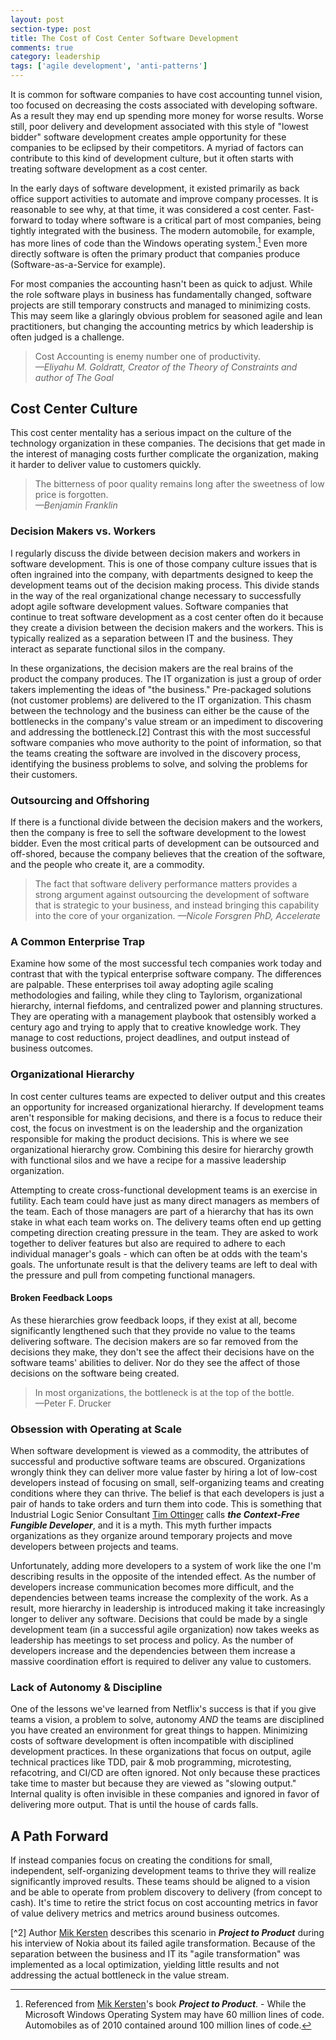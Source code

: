 ```yaml
---
layout: post
section-type: post
title: The Cost of Cost Center Software Development
comments: true
category: leadership
tags: ['agile development', 'anti-patterns']
---
```


It is common for software companies to have cost accounting tunnel vision, too focused on decreasing the costs associated with developing software. As a result they may end up spending more money for worse results. Worse still, poor delivery and development associated with this style of "lowest bidder" software development creates ample opportunity for these companies to be eclipsed by their competitors. A myriad of factors can contribute to this kind of development culture, but it often starts with treating software development as a cost center.

In the early days of software development, it existed primarily as back office support activities to automate and improve company processes. It is reasonable to see why, at that time, it was considered a cost center. Fast-forward to today where software is a critical part of most companies, being tightly integrated with the business. The modern automobile, for example, has more lines of code than the Windows operating system.[^1] Even more directly software is often the primary product that companies produce (Software-as-a-Service for example).

For most companies the accounting hasn't been as quick to adjust. While the role software plays in business has fundamentally changed, software projects are still temporary constructs and managed to minimizing costs. This may seem like a glaringly obvious problem for seasoned agile and lean practitioners, but changing the accounting metrics by which leadership is often judged is a challenge. 

> Cost Accounting is enemy number one of productivity.  
> _&mdash;Eliyahu M. Goldratt, Creator of the Theory of Constraints and author of The Goal_

## Cost Center Culture

This cost center mentality has a serious impact on the culture of the technology organization in these companies. The decisions that get made in the interest of managing costs further complicate the organization, making it harder to deliver value to customers quickly.  

> The bitterness of poor quality remains long after the sweetness of low price is forgotten.  
> _&mdash;Benjamin Franklin_


### Decision Makers vs. Workers

I regularly discuss the divide between decision makers and workers in software development. This is one of those company culture issues that is often ingrained into the company, with departments designed to keep the development teams out of the decision making process. This divide stands in the way of the real organizational change necessary to successfully adopt agile software development values. Software companies that continue to treat software development as a cost center often do it because they create a division between the decision makers and the workers. This is typically realized as a separation between IT and the business. They interact as separate functional silos in the company. 

In these organizations, the decision makers are the real brains of the product the company produces. The IT organization is just a group of order takers implementing the ideas of "the business." Pre-packaged solutions (not customer problems) are delivered to the IT organization. This chasm between the technology and the business can either be the cause of the bottlenecks in the company's value stream or an impediment to discovering and addressing the bottleneck.[2] Contrast this with the most successful software companies who move authority to the point of information, so that the teams creating the software are involved in the discovery process, identifying the business problems to solve, and solving the problems for their customers.

### Outsourcing and Offshoring
If there is a functional divide between the decision makers and the workers, then the company is free to sell the software development to the lowest bidder. Even the most critical parts of development can be outsourced and off-shored, because the company believes that the creation of the software, and the people who create it, are a commodity. 

> The fact that software delivery performance matters provides a strong argument against outsourcing the development of software that is strategic to your business, and instead bringing this capability into the core of your organization.
> _&mdash;Nicole Forsgren PhD, Accelerate_

### A Common Enterprise Trap
Examine how some of the most successful tech companies work today and contrast that with the typical enterprise software company. The differences are palpable. These enterprises toil away adopting agile scaling methodologies and failing, while they cling to Taylorism, organizational hierarchy, internal fiefdoms, and centralized power and planning structures. They are operating with a management playbook that ostensibly worked a century ago and trying to apply that to creative knowledge work. They manage to cost reductions, project deadlines, and output instead of business outcomes.

### Organizational Hierarchy
In cost center cultures teams are expected to deliver output and this creates an opportunity for increased organizational hierarchy. If development teams aren't responsible for making decisions, and there is a focus to reduce their cost, the focus on investment is on the leadership and the organization responsible for making the product decisions. This is where we see organizational hierarchy grow. Combining this desire for hierarchy growth with functional silos and we have a recipe for a massive leadership organization. 

Attempting to create cross-functional development teams is an exercise in futility. Each team could have just as many direct managers as members of the team. Each of those managers are part of a hierarchy that has its own stake in what each team works on. The delivery teams often end up getting competing direction creating pressure in the team. They are asked to work together to deliver features but also are required to adhere to each individual manager's goals - which can often be at odds with the team's goals. The unfortunate result is that the delivery teams are left to deal with the pressure and pull from competing functional managers.  

#### Broken Feedback Loops
As these hierarchies grow feedback loops, if they exist at all, become significantly lengthened such that they provide no value to the teams delivering software. The decision makers are so far removed from the decisions they make, they don't see the affect their decisions have on the software teams' abilities to deliver. Nor do they see the affect of those decisions on the software being created.

> In most organizations, the bottleneck is at the top of the bottle.  
> &mdash;Peter F. Drucker

### Obsession with Operating at Scale
When software development is viewed as a commodity, the attributes of successful and productive software teams are obscured. Organizations wrongly think they can deliver more value faster by hiring a lot of low-cost developers instead of focusing on small, self-organizing teams and creating conditions where they can thrive. The belief is that each developers is just a pair of hands to take orders and turn them into code. This is something that Industrial Logic Senior Consultant [Tim Ottinger](http://agileotter.blogspot.com/) calls _**the Context-Free Fungible Developer**_, and it is a myth. This myth further impacts organizations as they organize around temporary projects and move developers between projects and teams. 

Unfortunately, adding more developers to a system of work like the one I'm describing results in the opposite of the intended effect. As the number of developers increase communication becomes more difficult, and the dependencies between teams increase the complexity of the work. As a result, more hierarchy in leadership is introduced making it take increasingly longer to deliver any software. Decisions that could be made by a single development team (in a successful agile organization) now takes weeks as leadership has meetings to set process and policy. As the number of developers increase and the dependencies between them increase a massive coordination effort is required to deliver any value to customers. 

### Lack of Autonomy & Discipline
One of the lessons we've learned from Netflix's success is that if you give teams a vision, a problem to solve, autonomy _AND_ the teams are disciplined you have created an environment for great things to happen. Minimizing costs of software development is often incompatible with disciplined development practices. In these organizations that focus on output, agile technical practices like TDD, pair & mob programming, microtesting, refacotring, and CI/CD are often ignored. Not only because these practices take time to master but because they are viewed as "slowing output." Internal quality is often invisible in these companies and ignored in favor of delivering more output. That is until the house of cards falls. 


## A Path Forward
If instead companies focus on creating the conditions for small, independent, self-organizing development teams to thrive they will realize significantly improved results. These teams should be aligned to a vision and be able to operate from problem discovery to delivery (from concept to cash). It's time to retire the strict focus on cost accounting metrics in favor of value delivery metrics and metrics around business outcomes. 

[^1]: Referenced from [Mik Kersten](https://twitter.com/mik_kersten)'s book **_Project to Product_**. - While the Microsoft Windows Operating System may have 60 million lines of code. Automobiles as of 2010 contained around 100 million lines of code.  

[^2] Author [Mik Kersten](https://twitter.com/mik_kersten) describes this scenario in **_Project to Product_** during his interview of Nokia about its failed agile transformation. Because of the separation between the business and IT its "agile transformation" was implemented as a local optimization, yielding little results and not addressing the actual bottleneck in the value stream.  